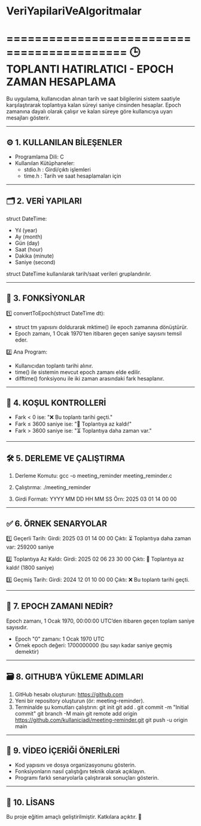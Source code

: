 # VeriYapilariVeAlgoritmalar

===========================================
🕒 TOPLANTI HATIRLATICI - EPOCH ZAMAN HESAPLAMA
===========================================

Bu uygulama, kullanıcıdan alınan tarih ve saat bilgilerini sistem saatiyle karşılaştırarak 
toplantıya kalan süreyi saniye cinsinden hesaplar. Epoch zamanına dayalı olarak çalışır 
ve kalan süreye göre kullanıcıya uyarı mesajları gösterir.

-------------------------------
⚙️ 1. KULLANILAN BİLEŞENLER
-------------------------------
- Programlama Dili: C
- Kullanılan Kütüphaneler:
  - stdio.h  : Girdi/çıktı işlemleri
  - time.h   : Tarih ve saat hesaplamaları için

-------------------------------
🗂️ 2. VERİ YAPILARI
-------------------------------
struct DateTime:
  - Yıl (year)
  - Ay (month)
  - Gün (day)
  - Saat (hour)
  - Dakika (minute)
  - Saniye (second)

struct DateTime kullanılarak tarih/saat verileri gruplandırılır.

-------------------------------
📌 3. FONKSİYONLAR
-------------------------------
1️⃣ convertToEpoch(struct DateTime dt):
   - struct tm yapısını doldurarak mktime() ile epoch zamanına dönüştürür.
   - Epoch zamanı, 1 Ocak 1970'ten itibaren geçen saniye sayısını temsil eder.

2️⃣ Ana Program:
   - Kullanıcıdan toplantı tarihi alınır.
   - time() ile sistemin mevcut epoch zamanı elde edilir.
   - difftime() fonksiyonu ile iki zaman arasındaki fark hesaplanır.

-------------------------------
🚦 4. KOŞUL KONTROLLERİ
-------------------------------
- Fark < 0 ise: "❌ Bu toplantı tarihi geçti."
- Fark ≤ 3600 saniye ise: "🚨 Toplantıya az kaldı!"
- Fark > 3600 saniye ise: "⏳ Toplantıya daha zaman var."

-------------------------------
🛠️ 5. DERLEME VE ÇALIŞTIRMA
-------------------------------
1. Derleme Komutu:
   gcc -o meeting_reminder meeting_reminder.c

2. Çalıştırma:
   ./meeting_reminder

3. Girdi Formatı:
   YYYY MM DD HH MM SS
   Örn: 2025 03 01 14 00 00

-------------------------------
✅ 6. ÖRNEK SENARYOLAR
-------------------------------
1️⃣ Geçerli Tarih:
   Girdi: 2025 03 01 14 00 00
   Çıktı: ⏳ Toplantıya daha zaman var: 259200 saniye

2️⃣ Toplantıya Az Kaldı:
   Girdi: 2025 02 06 23 30 00
   Çıktı: 🚨 Toplantıya az kaldı! (1800 saniye)

3️⃣ Geçmiş Tarih:
   Girdi: 2024 12 01 10 00 00
   Çıktı: ❌ Bu toplantı tarihi geçti.

-------------------------------
📖 7. EPOCH ZAMANI NEDİR?
-------------------------------
Epoch zamanı, 1 Ocak 1970, 00:00:00 UTC’den itibaren geçen toplam saniye sayısıdır.
- Epoch "0" zamanı: 1 Ocak 1970 UTC
- Örnek epoch değeri: 1700000000 (bu sayı kadar saniye geçmiş demektir)

-------------------------------
🗃️ 8. GITHUB’A YÜKLEME ADIMLARI
-------------------------------
1. GitHub hesabı oluşturun: https://github.com
2. Yeni bir repository oluşturun (ör: meeting-reminder).
3. Terminalde şu komutları çalıştırın:
   git init
   git add .
   git commit -m "Initial commit"
   git branch -M main
   git remote add origin https://github.com/kullaniciadi/meeting-reminder.git
   git push -u origin main

-------------------------------
🎥 9. VİDEO İÇERİĞİ ÖNERİLERİ
-------------------------------
- Kod yapısını ve dosya organizasyonunu gösterin.
- Fonksiyonların nasıl çalıştığını teknik olarak açıklayın.
- Programı farklı senaryolarla çalıştırarak sonuçları gösterin.

-------------------------------
📜 10. LİSANS
-------------------------------
Bu proje eğitim amaçlı geliştirilmiştir. Katkılara açıktır. 🚀

